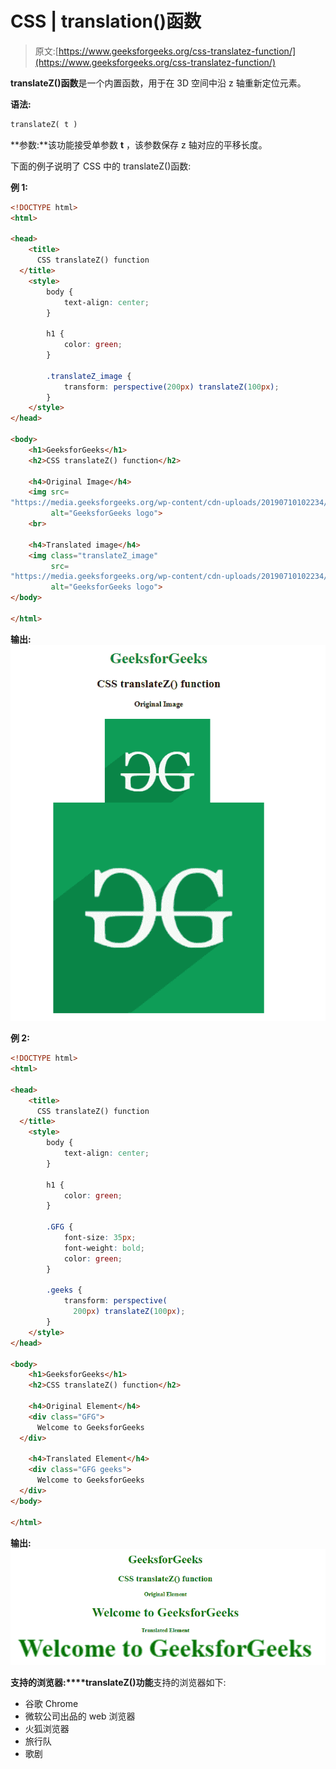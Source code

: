 # CSS | translation()函数

> 原文:[https://www.geeksforgeeks.org/css-translatez-function/](https://www.geeksforgeeks.org/css-translatez-function/)

**translateZ()函数**是一个内置函数，用于在 3D 空间中沿 z 轴重新定位元素。

**语法:**

```html
translateZ( t )
```

**参数:**该功能接受单参数 **t** ，该参数保存 z 轴对应的平移长度。

下面的例子说明了 CSS 中的 translateZ()函数:

**例 1:**

```html
<!DOCTYPE html>
<html>

<head>
    <title>
      CSS translateZ() function
  </title>
    <style>
        body {
            text-align: center;
        }

        h1 {
            color: green;
        }

        .translateZ_image {
            transform: perspective(200px) translateZ(100px);
        }
    </style>
</head>

<body>
    <h1>GeeksforGeeks</h1>
    <h2>CSS translateZ() function</h2>

    <h4>Original Image</h4>
    <img src=
"https://media.geeksforgeeks.org/wp-content/cdn-uploads/20190710102234/download3.png"
         alt="GeeksforGeeks logo">
    <br>

    <h4>Translated image</h4>
    <img class="translateZ_image" 
         src=
"https://media.geeksforgeeks.org/wp-content/cdn-uploads/20190710102234/download3.png" 
         alt="GeeksforGeeks logo">
</body>

</html>
```

**输出:**
![](img/2116090cd760e1e874c6d57152931023.png)

**例 2:**

```html
<!DOCTYPE html>
<html>

<head>
    <title>
      CSS translateZ() function
  </title>
    <style>
        body {
            text-align: center;
        }

        h1 {
            color: green;
        }

        .GFG {
            font-size: 35px;
            font-weight: bold;
            color: green;
        }

        .geeks {
            transform: perspective(
              200px) translateZ(100px);
        }
    </style>
</head>

<body>
    <h1>GeeksforGeeks</h1>
    <h2>CSS translateZ() function</h2>

    <h4>Original Element</h4>
    <div class="GFG">
      Welcome to GeeksforGeeks
  </div>

    <h4>Translated Element</h4>
    <div class="GFG geeks">
      Welcome to GeeksforGeeks
  </div>
</body>

</html>
```

**输出:**
![](img/022327814a2b4c96786fe1650e80e3c6.png)

**支持的浏览器:****translateZ()功能**支持的浏览器如下:

*   谷歌 Chrome
*   微软公司出品的 web 浏览器
*   火狐浏览器
*   旅行队
*   歌剧